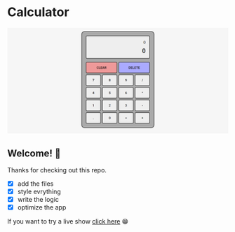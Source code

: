 # Calculator

![Design preview for the Project: Etch-A-Sketch project](./icons/img1.PNG)

## Welcome! 👋

Thanks for checking out this repo.


- [x] add the files
- [x] style evrything
- [x] write the logic
- [x] optimize the app

If you want to try a live show [click here](https://souhailbouricha.github.io/Calculator/) 😁